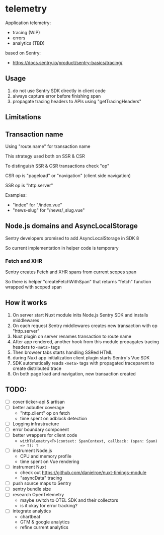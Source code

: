 # telemetry

Application telemetry:

- tracing (WIP)
- errors
- analytics (TBD)

based on Sentry:

- https://docs.sentry.io/product/sentry-basics/tracing/

## Usage

1. do not use Sentry SDK directly in client code
2. always capture error before finishing span
3. propagate tracing headers to APIs using "getTracingHeaders"

## Limitations

## Transaction name

Using "route.name" for transaction name

This strategy used both on SSR & CSR

To distinguish SSR & CSR transactions check "op"

CSR op is "pageload" or "navigation" (client side navigation)

SSR op is "http.server"

Examples:

- "index" for "/index.vue"
- "news-slug" for "/news/\_slug.vue"

## Node.js domains and AsyncLocalStorage

Sentry developers promised to add AsyncLocalStorage in SDK 8

So current implementation in helper code is temporary

### Fetch and XHR

Sentry creates Fetch and XHR spans from current scopes span

So there is helper "createFetchWithSpan" that returns "fetch" function wrapped with scoped span

## How it works

1. On server start Nuxt module inits Node.js Sentry SDK and installs middlewares
2. On each request Sentry middlewares creates new transaction with op "http.server"
3. Nuxt plugin on server renames transaction to route name
4. After app rendered, another hook from this module propagates tracing headers to `<meta>` tags
5. Then browser tabs starts handling SSRed HTML
6. during Nuxt app initialization client plugin starts Sentry's Vue SDK
7. SDK automatically reads `<meta>` tags with propagated traceparent to create distributed trace
8. On both page load and navigation, new transaction created

## TODO:

- [ ] cover ticker-api & artisan
- [ ] better adbutler coverage
  - "http.client" op on fetch
  - time spent on adblock detection
- [ ] Logging infrastructure
- [ ] error boundary component
- [ ] better wrappers for client code
  - `withTelemetry<T>(context: SpanContext, callback: (span: Span) => T): T`
- [ ] instrument Node.js
  - CPU and memory profile
  - time spent on Vue rendering
- [ ] instrument Nuxt
  - check out https://github.com/danielroe/nuxt-timings-module
  - "asyncData" tracing
- [ ] push source maps to Sentry
- [ ] sentry bundle size
- [ ] research OpenTelemetry
  - maybe switch to OTEL SDK and their collectors
  - is it okay for error tracking?
- [ ] integrate analytics
  - chartbeat
  - GTM & google analytics
  - refine current analytics
